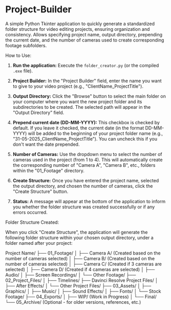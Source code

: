 # Project-Builder
A simple Python Tkinter application to quickly generate a standardized folder structure for video editing projects, ensuring organization and consistency. Allows specifying project name, output directory, prepending the current date, and the number of cameras used to create corresponding footage subfolders.

How to Use:

1.  **Run the application:** Execute the `folder_creator.py` (or the compiled `.exe` file).

2.  **Project Builder:** In the "Project Builder" field, enter the name you want to give to your video project (e.g., "ClientName\_ProjectTitle").

3.  **Output Directory:** Click the "Browse" button to select the main folder on your computer where you want the new project folder and its subdirectories to be created. The selected path will appear in the "Output Directory" field.

4.  **Prepend current date (DD-MM-YYYY):** This checkbox is checked by default. If you leave it checked, the current date (in the format DD-MM-YYYY) will be added to the beginning of your project folder name (e.g., "31-05-2025\_ClientName\_ProjectTitle"). You can uncheck this if you don't want the date prepended.

5.  **Number of Cameras:** Use the dropdown menu to select the number of cameras used in the project (from 1 to 4). This will automatically create the corresponding number of "Camera A", "Camera B", etc., folders within the "01\_Footage" directory.

6.  **Create Structure:** Once you have entered the project name, selected the output directory, and chosen the number of cameras, click the "Create Structure" button.

7.  **Status:** A message will appear at the bottom of the application to inform you whether the folder structure was created successfully or if any errors occurred.

Folder Structure Created:

When you click "Create Structure", the application will generate the following folder structure within your chosen output directory, under a folder named after your project:

Project Name/
├── 01_Footage/
│   ├── Camera A/         (Created based on the number of cameras selected)
│   ├── Camera B/         (Created based on the number of cameras selected)
│   ├── Camera C/         (Created if 3 cameras are selected)
│   ├── Camera D/         (Created if 4 cameras are selected)
│   ├── Audio/
│   ├── Screen Recordings/
│   └── Other Footage/
├── 02_Project_Files/
│   ├── Timelines/
    ├── Davinci Resolve Project Files/
│   ├── After Effects/
│   └── Other Project Files/
├── 03_Assets/
│   ├── Graphics/
│   ├── Music/
│   ├── Sound Effects/
│   ├── Fonts/
│   └── Stock Footage/
├── 04_Exports/
│   ├── WIP/ (Work in Progress)
│   └── Final/
└── 05_Archive/ (Optional - for older versions, references, etc.)
